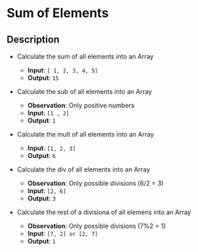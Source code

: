 # Sum of Elements

## Description

- Calculate the sum of all elements into an Array
  - __Input__: `[ 1, 2, 3, 4, 5]`
  - __Output__: `15`

- Calculate the sub of all elements into an Array
  - __Observation__: Only positive numbers
  - __Input__: `[1 , 2]`
  - __Output__: `1`

- Calculate the mult of all elements into an Array
  - __Input__: `[1, 2, 3]`
  - __Output__: `6`
 
- Calculate the div of all elements into an Array
  - __Observation__: Only possible divisions (6/2 = 3)   
  - __Input__: `[2, 6]`
  - __Output__: `3`
 
- Calculate the rest of a divisiona of all elemens into an Array
  - __Observation__: Only possible divisions (7%2 = 1)
  - __Input__: `[7, 2] or [2, 7]`
  - __Output__: `1`
